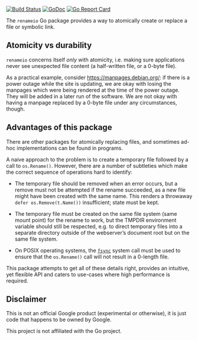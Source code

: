 [![Build Status](https://github.com/google/renameio/workflows/Test/badge.svg)](https://github.com/google/renameio/actions?query=workflow%3ATest)
[![GoDoc](https://godoc.org/github.com/google/renameio?status.svg)](https://godoc.org/github.com/google/renameio)
[![Go Report Card](https://goreportcard.com/badge/github.com/google/renameio)](https://goreportcard.com/report/github.com/google/renameio)

The `renameio` Go package provides a way to atomically create or replace a file or
symbolic link.

## Atomicity vs durability

`renameio` concerns itself *only* with atomicity, i.e. making sure applications
never see unexpected file content (a half-written file, or a 0-byte file).

As a practical example, consider https://manpages.debian.org/: if there is a
power outage while the site is updating, we are okay with losing the manpages
which were being rendered at the time of the power outage. They will be added in
a later run of the software. We are not okay with having a manpage replaced by a
0-byte file under any circumstances, though.

## Advantages of this package

There are other packages for atomically replacing files, and sometimes ad-hoc
implementations can be found in programs.

A naive approach to the problem is to create a temporary file followed by a call
to `os.Rename()`. However, there are a number of subtleties which make the
correct sequence of operations hard to identify:

* The temporary file should be removed when an error occurs, but a remove must
  not be attempted if the rename succeeded, as a new file might have been
  created with the same name. This renders a throwaway `defer
  os.Remove(t.Name())` insufficient; state must be kept.

* The temporary file must be created on the same file system (same mount point)
  for the rename to work, but the TMPDIR environment variable should still be
  respected, e.g. to direct temporary files into a separate directory outside of
  the webserver’s document root but on the same file system.

* On POSIX operating systems, the
  [`fsync`](https://manpages.debian.org/stretch/manpages-dev/fsync.2) system
  call must be used to ensure that the `os.Rename()` call will not result in a
  0-length file.

This package attempts to get all of these details right, provides an intuitive,
yet flexible API and caters to use-cases where high performance is required.

## Disclaimer

This is not an official Google product (experimental or otherwise), it
is just code that happens to be owned by Google.

This project is not affiliated with the Go project.
